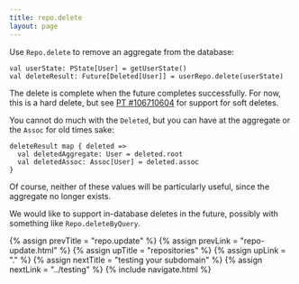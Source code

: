 ```yaml
---
title: repo.delete
layout: page
---
```


Use `Repo.delete` to remove an aggregate from the database:

    val userState: PState[User] = getUserState()
    val deleteResult: Future[Deleted[User]] = userRepo.delete(userState)

The delete is complete when the future completes successfully.
For now, this is a hard delete, but see [PT
#106710604](https://www.pivotaltracker.com/story/show/106710604) for
support for soft deletes.

You cannot do much with the `Deleted`, but you can have at the
aggregate or the `Assoc` for old times sake:

    deleteResult map { deleted =>
      val deletedAggregate: User = deleted.root
      val deletedAssoc: Assoc[User] = deleted.assoc
    }

Of course, neither of these values will be particularly useful, since
the aggregate no longer exists.

<div class = "blue-side-bar">

We would like to support in-database deletes in the future, possibly
with something like <code>Repo.deleteByQuery</code>.

</div>

{% assign prevTitle = "repo.update" %}
{% assign prevLink = "repo-update.html" %}
{% assign upTitle = "repositories" %}
{% assign upLink = "." %}
{% assign nextTitle = "testing your subdomain" %}
{% assign nextLink = "../testing" %}
{% include navigate.html %}
